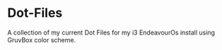 # Dot-Files
A collection of my current Dot Files for my i3 EndeavourOs install using GruvBox color scheme. 
